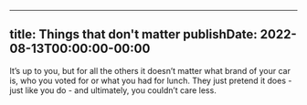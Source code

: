 
---
title: Things that don't matter
publishDate: 2022-08-13T00:00:00-00:00
---

 It’s up to you, but for all the others it doesn’t matter what brand of your car is, who you voted for or what you had for lunch. They just pretend it does - just like you do - and ultimately, you couldn’t care less.
